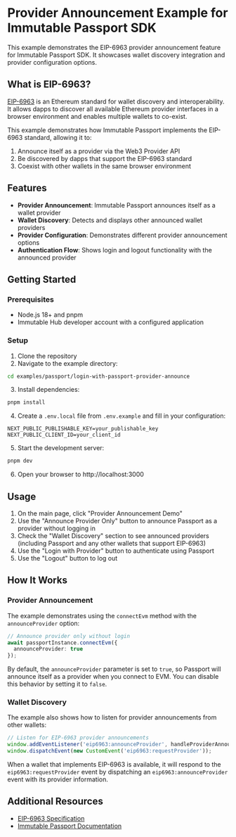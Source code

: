 # Provider Announcement Example for Immutable Passport SDK

This example demonstrates the EIP-6963 provider announcement feature for Immutable Passport SDK. It showcases wallet discovery integration and provider configuration options.

## What is EIP-6963?

[EIP-6963](https://eips.ethereum.org/EIPS/eip-6963) is an Ethereum standard for wallet discovery and interoperability. It allows dapps to discover all available Ethereum provider interfaces in a browser environment and enables multiple wallets to co-exist. 

This example demonstrates how Immutable Passport implements the EIP-6963 standard, allowing it to:

1. Announce itself as a provider via the Web3 Provider API
2. Be discovered by dapps that support the EIP-6963 standard 
3. Coexist with other wallets in the same browser environment

## Features

- **Provider Announcement**: Immutable Passport announces itself as a wallet provider
- **Wallet Discovery**: Detects and displays other announced wallet providers
- **Provider Configuration**: Demonstrates different provider announcement options
- **Authentication Flow**: Shows login and logout functionality with the announced provider

## Getting Started

### Prerequisites

- Node.js 18+ and pnpm
- Immutable Hub developer account with a configured application

### Setup

1. Clone the repository
2. Navigate to the example directory:
```bash
cd examples/passport/login-with-passport-provider-announce
```

3. Install dependencies:
```bash
pnpm install
```

4. Create a `.env.local` file from `.env.example` and fill in your configuration:
```
NEXT_PUBLIC_PUBLISHABLE_KEY=your_publishable_key
NEXT_PUBLIC_CLIENT_ID=your_client_id
```

5. Start the development server:
```bash
pnpm dev
```

6. Open your browser to http://localhost:3000

## Usage

1. On the main page, click "Provider Announcement Demo"
2. Use the "Announce Provider Only" button to announce Passport as a provider without logging in
3. Check the "Wallet Discovery" section to see announced providers (including Passport and any other wallets that support EIP-6963)
4. Use the "Login with Provider" button to authenticate using Passport
5. Use the "Logout" button to log out

## How It Works

### Provider Announcement

The example demonstrates using the `connectEvm` method with the `announceProvider` option:

```typescript
// Announce provider only without login
await passportInstance.connectEvm({
  announceProvider: true
});
```

By default, the `announceProvider` parameter is set to `true`, so Passport will announce itself as a provider when you connect to EVM. You can disable this behavior by setting it to `false`.

### Wallet Discovery

The example also shows how to listen for provider announcements from other wallets:

```typescript
// Listen for EIP-6963 provider announcements
window.addEventListener('eip6963:announceProvider', handleProviderAnnouncement);
window.dispatchEvent(new CustomEvent('eip6963:requestProvider'));
```

When a wallet that implements EIP-6963 is available, it will respond to the `eip6963:requestProvider` event by dispatching an `eip6963:announceProvider` event with its provider information.

## Additional Resources

- [EIP-6963 Specification](https://eips.ethereum.org/EIPS/eip-6963)
- [Immutable Passport Documentation](https://docs.immutable.com/docs/zkEVM/products/passport) 